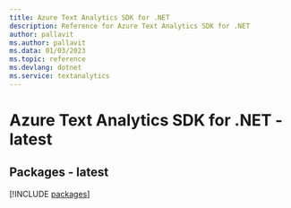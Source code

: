 ```yaml
---
title: Azure Text Analytics SDK for .NET
description: Reference for Azure Text Analytics SDK for .NET
author: pallavit
ms.author: pallavit
ms.data: 01/03/2023
ms.topic: reference
ms.devlang: dotnet
ms.service: textanalytics
---
```

# Azure Text Analytics SDK for .NET - latest
## Packages - latest
[!INCLUDE [packages](text-analytics-index.md)]